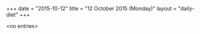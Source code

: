 +++
date = "2015-10-12"
title = "12 October 2015 (Monday)"
layout = "daily-diet"
+++


\<no entries\>
